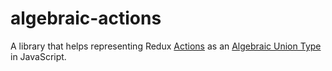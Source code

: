 # algebraic-actions

A library that helps representing Redux [Actions](https://redux.js.org/basics/actions) as an [Algebraic Union Type](https://en.wikipedia.org/wiki/Algebraic_data_type) in JavaScript.
